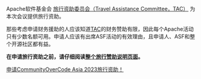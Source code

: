 
Apache软件基金会 [旅行资助委员会（Travel Assistance Committee，TAC）](https://tac.apache.org/) 为本次会议提供旅行资助。

那些考虑申请财务援助的人应该知道[TAC](https://tac.apache.org/)的财务赞助有限，因此每个Apache活动只有少数名额可用。申请人应该有出席ASF活动的有效理由，且申请人、ASF和整个开源社区都有益。

**在申请旅行资助之前，请仔细阅读[整个旅行赞助说明页面](https://tac.apache.org/)。**

[申请CommunityOverCode Asia 2023旅行资助！](https://tac-apply.apache.org/event?id=Community_Over_Code_Asia_2023)
